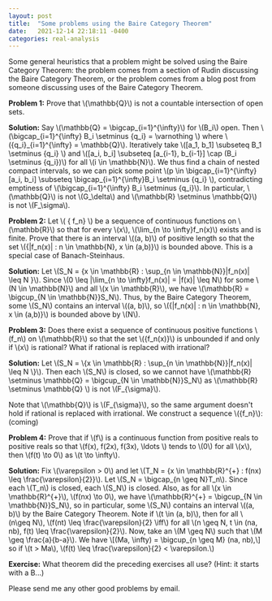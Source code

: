 ```yaml
---
layout: post
title:  "Some problems using the Baire Category Theorem"
date:   2021-12-14 22:18:11 -0400
categories: real-analysis
---
```



Some general heuristics that a problem might be solved using the Baire Category Theorem: the problem comes from a section of Rudin discussing the Baire Category Theorem, or the problem comes from a blog post from someone discussing uses of the Baire Category Theorem.

**Problem 1:** Prove that \\(\mathbb{Q}\\) is not a countable intersection of open sets.

**Solution:**
Say \\(\mathbb{Q} = \bigcap_{i=1}^{\infty}\\) for \\(B_i\\) open. Then \\(\bigcap_{i=1}^{\infty} B_i \setminus \{q_i\} = \varnothing \\) where \\(\{q_i\}\_{i=1}^{\infty} = \mathbb{Q}\\). Iteratively take \\([a_1, b_1] \subseteq B_1 \setminus \{q_i\} \\) and \\([a_i, b_i] \subseteq [a_{i-1}, b_{i-1}] \cap (B_i \setminus \{q_i\})\\) for all \\(i \in \mathbb{N}\\). We thus find a chain of nested compact intervals, so we can pick some point \\(p \in \bigcap_{i=1}^{\infty}[a_i, b_i] \subseteq \bigcap_{i=1}^{\infty}B_i \setminus \{q_i\} \\), contradicting emptiness of \\(\bigcap_{i=1}^{\infty} B_i \setminus \{q_i\}\\). In particular, \\(\mathbb{Q}\\) is not \\(G_\delta\\) and \\(\mathbb{R} \setminus \mathbb{Q}\\) is not \\(F_\sigma\\).


**Problem 2:**
Let \\( \{ f_n\} \\) be a sequence of continuous functions on \\(\mathbb{R}\\) so that for every \\(x\\), \\(\lim_{n \to \infty}f_n(x)\\) exists and is finite. Prove that there is an interval \\((a, b)\\) of positive length so that the set \\(\{|f_n(x)| : n \in \mathbb{N}, x \in (a,b)\}\\) is bounded above. This is a special case of Banach-Steinhaus.

**Solution:**
Let \\(S_N = \{x \in \mathbb{R} : \sup_{n \in \mathbb{N}}|f_n(x)| \leq N \}\\). Since \\(0 \leq |\lim_{n \to \infty}f_n(x)| = |f(x)| \leq N\\) for some \\(N \in \mathbb{N}\\) and all \\(x \in \mathbb{R}\\), we have \\(\mathbb{R} = \bigcup_{N \in \mathbb{N}}S_N\\). Thus, by the Baire Category Theorem, some \\(S_N\\) contains an interval \\((a, b)\\), so \\(\{|f_n(x)| : n \in \mathbb{N}, x \in (a,b)\}\\) is bounded above by \\(N\\).

**Problem 3:**
Does there exist a sequence of continuous positive functions \\(f_n\\) on \\(\mathbb{R}\\) so that the set \\(\{f_n(x)\}\\) is unbounded if and only if \\(x\\) is rational? What if rational is replaced with irrational?

**Solution:**
Let \\(S_N = \\\{x \in \mathbb{R} : \sup_{n \in \mathbb{N}}|f_n(x)| \leq N \\\}\\). Then each \\(S_N\\) is closed, so we cannot have \\(\mathbb{R} \setminus \mathbb{Q} = \bigcup_{N \in \mathbb{N}}S_N\\) as \\(\mathbb{R} \setminus \mathbb{Q} \\) is not \\(F_{\sigma}\\).

Note that \\(\mathbb{Q}\\) is \\(F_{\sigma}\\), so the same argument doesn't hold if rational is replaced with irrational. We construct a sequence \\(\{f_n\}\\): (coming)

<!-- **Problem 4:**
Prove that if \\( \{ f_n\} \\) is a sequence of continuous functions from \\( \mathbb{R}\\) to \\( \mathbb{R} \\) so that for each \\(x\\), \\( f(x) = \lim_{n \to \infty}f_n(x)\\) exists and is finite, then for each \\(\varepsilon > 0 \\) there is a nonempty open set \\(U \\) and a large \\(N\\) so that \\( |f(x) - f_n(x)| < \varepsilon\\) for all \\(n \geq N\\), \\(x \in U \\). -->


**Problem 4:**
Prove that if \\(f\\) is a continuous function from positive reals to positive reals so that \\(f(x), f(2x), f(3x), \ldots \\) tends to \\(0\\) for all \\(x\\), then \\(f(t) \to 0\\) as \\(t \to \infty\\).

**Solution:**
Fix \\(\varepsilon > 0\\) and let \\(T_N = \{x \in \mathbb{R}^{+} : f(nx) \leq \frac{\varepsilon}{2}\}\\). Let \\(S_N = \bigcap_{n \geq N}T_n\\). Since each \\(T_n\\) is closed, each \\(S_N\\) is closed. Also, as for all \\(x \in \mathbb{R}^{+}\\), \\(f(nx) \to 0\\), we have \\(\mathbb{R}^{+} = \bigcup_{N \in \mathbb{N}}S_N\\), so in particular, some \\(S_N\\) contains an interval \\((a, b)\\) by the Baire Category Theorem. Note if \\(t \in (a, b)\\), then for all \\(n\geq N\\), \\(f(nt) \leq \frac{\varepsilon}{2} \iff\\) for all \\(n \geq N, t \in (na, nb), f(t) \leq \frac{\varepsilon}{2}\\). Now, take an \\(M \geq N\\) such that \\(M \geq \frac{a}{b-a}\\). We have
\\[(Ma, \infty) = \bigcup_{n \geq M} (na, nb),\\] so if \\(t > Ma\\), \\(f(t) \leq \frac{\varepsilon}{2} < \varepsilon.\\)



**Exercise:**
What theorem did the preceding exercises all use? (Hint: it starts with a B...)


Please send me any other good problems by email.
